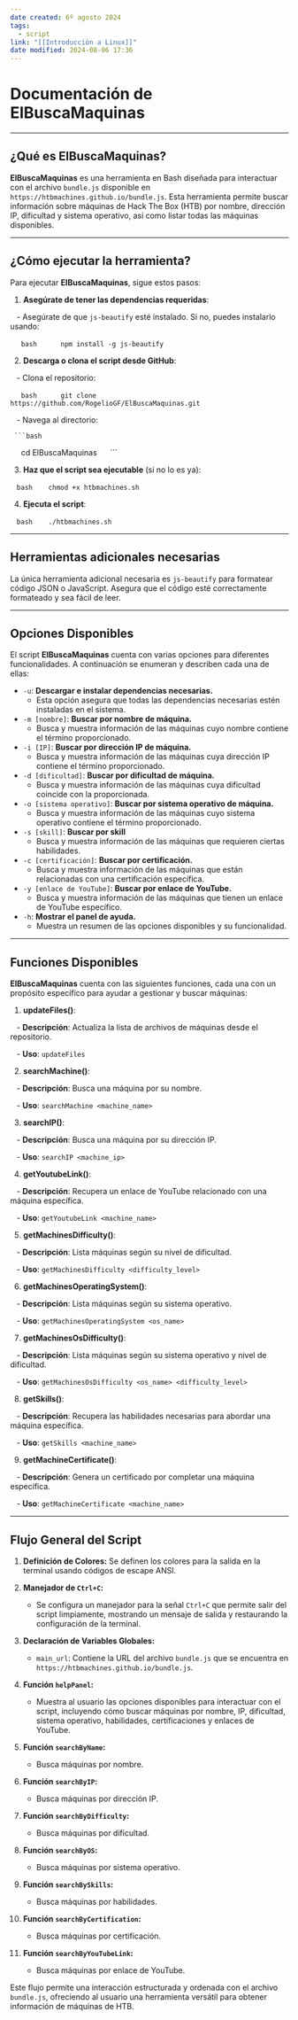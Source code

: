 ```yaml
---
date created: 6º agosto 2024
tags:
  - script
link: "[[Introducción a Linux]]"
date modified: 2024-08-06 17:36
---
```

  

# Documentación de ElBuscaMaquinas


---

  

## ¿Qué es ElBuscaMaquinas?

  

**ElBuscaMaquinas** es una herramienta en Bash diseñada para interactuar con el archivo `bundle.js` disponible en `https://htbmachines.github.io/bundle.js`. Esta herramienta permite buscar información sobre máquinas de Hack The Box (HTB) por nombre, dirección IP, dificultad y sistema operativo, así como listar todas las máquinas disponibles.  



---

  

## ¿Cómo ejecutar la herramienta?

  

Para ejecutar **ElBuscaMaquinas**, sigue estos pasos:

  

1. **Asegúrate de tener las dependencias requeridas**:

   - Asegúrate de que `js-beautify` esté instalado. Si no, puedes instalarlo usando:

     ```bash
     npm install -g js-beautify
     ```

2. **Descarga o clona el script desde GitHub**:

   - Clona el repositorio:

     ```bash
     git clone https://github.com/RogelioGF/ElBuscaMaquinas.git
     ```

   - Navega al directorio:

     ```bash
     cd ElBuscaMaquinas
     ```

  

3. **Haz que el script sea ejecutable** (si no lo es ya):
   
   ```bash
   chmod +x htbmachines.sh
   ```

  

4. **Ejecuta el script**:

   ```bash
   ./htbmachines.sh
   ```

  

---

  

## Herramientas adicionales necesarias

  

La única herramienta adicional necesaria es `js-beautify` para formatear código JSON o JavaScript. Asegura que el código esté correctamente formateado y sea fácil de leer.

  

---



## Opciones Disponibles

El script **ElBuscaMaquinas** cuenta con varias opciones para diferentes funcionalidades. A continuación se enumeran y describen cada una de ellas:

- `-u`: **Descargar e instalar dependencias necesarias.**
    - Esta opción asegura que todas las dependencias necesarias estén instaladas en el sistema.
- `-m [nombre]`: **Buscar por nombre de máquina.**
    - Busca y muestra información de las máquinas cuyo nombre contiene el término proporcionado.
- `-i [IP]`: **Buscar por dirección IP de máquina.**
    - Busca y muestra información de las máquinas cuya dirección IP contiene el término proporcionado.
- `-d [dificultad]`: **Buscar por dificultad de máquina.**
    - Busca y muestra información de las máquinas cuya dificultad coincide con la proporcionada.
- `-o [sistema operativo]`: **Buscar por sistema operativo de máquina.**
    - Busca y muestra información de las máquinas cuyo sistema operativo contiene el término proporcionado.
- `-s [skill]`: **Buscar por skill**
    - Busca y muestra información de las máquinas que requieren ciertas habilidades.
- `-c [certificación]`: **Buscar por certificación.**
	- Busca y muestra información de las máquinas que están relacionadas con una certificación específica.
- `-y [enlace de YouTube]`: **Buscar por enlace de YouTube.**
	- Busca y muestra información de las máquinas que tienen un enlace de YouTube específico.
- `-h`: **Mostrar el panel de ayuda.**
    - Muestra un resumen de las opciones disponibles y su funcionalidad.  




--- 



## Funciones Disponibles

  

**ElBuscaMaquinas** cuenta con las siguientes funciones, cada una con un propósito específico para ayudar a gestionar y buscar máquinas:

  

1. **updateFiles()**:

   - **Descripción**: Actualiza la lista de archivos de máquinas desde el repositorio.

   - **Uso**: `updateFiles`

  

2. **searchMachine()**:

   - **Descripción**: Busca una máquina por su nombre.

   - **Uso**: `searchMachine <machine_name>`

  

3. **searchIP()**:

   - **Descripción**: Busca una máquina por su dirección IP.

   - **Uso**: `searchIP <machine_ip>`

  

4. **getYoutubeLink()**:

   - **Descripción**: Recupera un enlace de YouTube relacionado con una máquina específica.

   - **Uso**: `getYoutubeLink <machine_name>`

  

5. **getMachinesDifficulty()**:

   - **Descripción**: Lista máquinas según su nivel de dificultad.

   - **Uso**: `getMachinesDifficulty <difficulty_level>`

  

6. **getMachinesOperatingSystem()**:

   - **Descripción**: Lista máquinas según su sistema operativo.

   - **Uso**: `getMachinesOperatingSystem <os_name>`

  

7. **getMachinesOsDifficulty()**:

   - **Descripción**: Lista máquinas según su sistema operativo y nivel de dificultad.

   - **Uso**: `getMachinesOsDifficulty <os_name> <difficulty_level>`

  

8. **getSkills()**:

   - **Descripción**: Recupera las habilidades necesarias para abordar una máquina específica.

   - **Uso**: `getSkills <machine_name>`

  

9. **getMachineCertificate()**:

   - **Descripción**: Genera un certificado por completar una máquina específica.

   - **Uso**: `getMachineCertificate <machine_name>`

  

---

## Flujo General del Script

1. **Definición de Colores:** Se definen los colores para la salida en la terminal usando códigos de escape ANSI.
    
2. **Manejador de `Ctrl+C`:**
    
    - Se configura un manejador para la señal `Ctrl+C` que permite salir del script limpiamente, mostrando un mensaje de salida y restaurando la configuración de la terminal.
3. **Declaración de Variables Globales:**
    
    - `main_url`: Contiene la URL del archivo `bundle.js` que se encuentra en `https://htbmachines.github.io/bundle.js`.
4. **Función `helpPanel`:**
    
    - Muestra al usuario las opciones disponibles para interactuar con el script, incluyendo cómo buscar máquinas por nombre, IP, dificultad, sistema operativo, habilidades, certificaciones y enlaces de YouTube.

5. **Función `searchByName`:**
    
    - Busca máquinas por nombre. 
	
1. **Función `searchByIP`:**
    
    - Busca máquinas por dirección IP.
	
1. **Función `searchByDifficulty`:**
    
    - Busca máquinas por dificultad. 
	
1. **Función `searchByOS`:**
    
    - Busca máquinas por sistema operativo. 
	
1. **Función `searchBySkills`:**
    
    - Busca máquinas por habilidades. 
    
10. **Función `searchByCertification`:**
    
    - Busca máquinas por certificación. 
	
11. **Función `searchByYouTubeLink`:**
    
    - Busca máquinas por enlace de YouTube. 


Este flujo permite una interacción estructurada y ordenada con el archivo `bundle.js`, ofreciendo al usuario una herramienta versátil para obtener información de máquinas de HTB.
